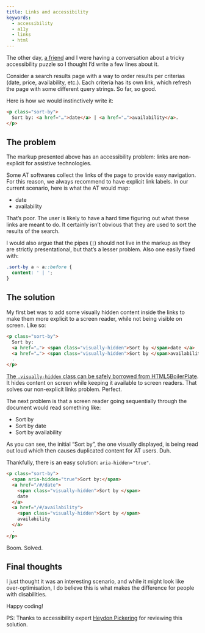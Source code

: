 ```yaml
---
title: Links and accessibility
keywords:
  - accessibility
  - a11y
  - links
  - html
---
```


The other day, [a friend](https://twitter.com/smartmike) and I were having a conversation about a tricky accessibility puzzle so I thought I’d write a few lines about it.

Consider a search results page with a way to order results per criterias (date, price, availability, etc.). Each criteria has its own link, which refresh the page with some different query strings. So far, so good.

Here is how we would instinctively write it:

```html
<p class="sort-by">
  Sort by: <a href="…">date</a> | <a href="…">availability</a>.
</p>
```

## The problem

The markup presented above has an accessibility problem: links are non-explicit for assistive technologies.

Some AT softwares collect the links of the page to provide easy navigation. For this reason, we always recommend to have explicit link labels. In our current scenario, here is what the AT would map:

- date
- availability

That’s poor. The user is likely to have a hard time figuring out what these links are meant to do. It certainly isn’t obvious that they are used to sort the results of the search.

I would also argue that the pipes (`|`) should not live in the markup as they are strictly presentational, but that’s a lesser problem. Also one easily fixed with:

```css
.sort-by a ~ a::before {
  content: ' | ';
}
```

## The solution

My first bet was to add some visually hidden content inside the links to make them more explicit to a screen reader, while not being visible on screen. Like so:

```html
<p class="sort-by">
  Sort by:
  <a href="…"> <span class="visually-hidden">Sort by </span>date </a>
  <a href="…"> <span class="visually-hidden">Sort by </span>availability </a>
  .
</p>
```

[The `.visually-hidden` class can be safely borrowed from HTML5BoilerPlate](https://github.com/h5bp/html5-boilerplate/blob/master/src/css/main.css#L124-L133). It hides content on screen while keeping it available to screen readers. That solves our non-explicit links problem. Perfect.

The next problem is that a screen reader going sequentially through the document would read something like:

- Sort by
- Sort by date
- Sort by availability

As you can see, the initial “Sort by”, the one visually displayed, is being read out loud which then causes duplicated content for AT users. Duh.

Thankfully, there is an easy solution: `aria-hidden="true"`.

```html
<p class="sort-by">
  <span aria-hidden="true">Sort by:</span>
  <a href="/#/date">
    <span class="visually-hidden">Sort by </span>
    date
  </a>
  <a href="/#/availability">
    <span class="visually-hidden">Sort by </span>
    availability
  </a>
  .
</p>
```

Boom. Solved.

## Final thoughts

I just thought it was an interesting scenario, and while it might look like over-optimisation, I do believe this is what makes the difference for people with disabilities.

Happy coding!

PS: Thanks to accessibility expert [Heydon Pickering](https://twitter.com/heydonworks) for reviewing this solution.
